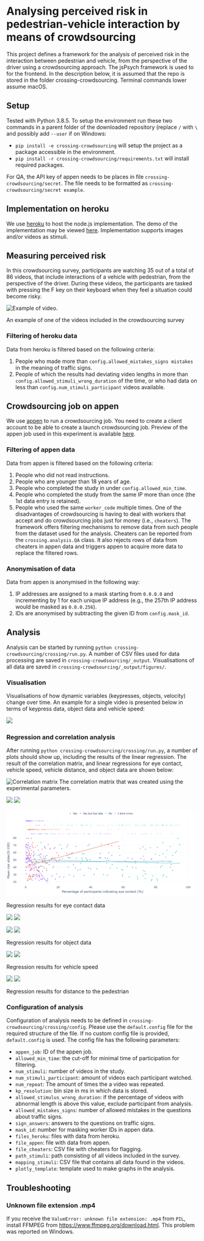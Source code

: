 Analysing perceived risk in pedestrian-vehicle interaction by means of crowdsourcing
=======
This project defines a framework for the analysis of perceived risk in the interaction between pedestrian and vehicle, from the perspective of the driver using a crowdsourcing approach. The jsPsych framework is used to for the frontend. In the description below, it is assumed that the repo is stored in the folder crossing-crowdsourcing. Terminal commands lower assume macOS.

## Setup
Tested with Python 3.8.5. To setup the environment run these two commands in a parent folder of the downloaded repository (replace `/` with `\` and possibly add `--user` if on Windows:
- `pip install -e crossing-crowdsourcing` will setup the project as a package accessible in the environment.
- `pip install -r crossing-crowdsourcing/requirements.txt` will install required packages.

For QA, the API key of appen needs to be places in file `crossing-crowdsourcing/secret`. The file needs to be formatted as `crossing-crowdsourcing/secret example`.

## Implementation on heroku
We use [heroku](https://www.heroku.com/) to host the node.js implementation. The demo of the implementation may be viewed [here](https://crossing-crowdsourced.herokuapp.com/?debug=1&save_data=0). Implementation supports images and/or videos as stimuli.

## Measuring perceived risk
In this crowdsourcing survey, participants are watching 35 out of a total of 86 videos, that include interactions of a vehicle with pedestrian, from the perspective of the driver. During these videos, the participants are tasked with pressing the F key on their keyboard when they feel a situation could become risky. 

![Example of video](https://github.com/bazilinskyy/crossing-crowdsourcing/blob/main/figures/interaction_1.gif?raw=true).

An example of one of the videos included in the crowdsourcing survey

### Filtering of heroku data
Data from heroku is filtered based on the following criteria:
1. People who made more than `config.allowed_mistakes_signs mistakes` in the meaning of traffic signs.
2. People of which the results had deviating video lengths in more than `config.allowed_stimuli_wrong_duration` of the time, or who had data on less than `config.num_stimuli_participant` videos available.

## Crowdsourcing job on appen
We use [appen](http://appen.com) to run a crowdsourcing job. You need to create a client account to be able to create a launch crowdsourcing job. Preview of the appen job used in this experiment is available [here](https://view.appen.io/channels/cf_internal/jobs/1730370/editor_preview?token=22UH3xH4x1hHZy2yVHntEg).

### Filtering of appen data
Data from appen is filtered based on the following criteria:
1. People who did not read instructions.
2. People who are younger than 18 years of age.
3. People who completed the study in under `config.allowed_min_time`.
4. People who completed the study from the same IP more than once (the 1st data entry is retained).
5. People who used the same `worker_code` multiple times. One of the disadvantages of crowdsourcing is having to deal with workers that accept and do crowdsourcing jobs just for money (i.e., `cheaters`). The framework offers filtering mechanisms to remove data from such people from the dataset used for the analysis. Cheaters can be reported from the `crossing.analysis.QA` class. It also rejects rows of data from cheaters in appen data and triggers appen to acquire more data to replace the filtered rows.

### Anonymisation of data
Data from appen is anonymised in the following way:
1. IP addresses are assigned to a mask starting from `0.0.0.0` and incrementing by 1 for each unique IP address (e.g., the 257th IP address would be masked as `0.0.0.256`).
2. IDs are anonymised by subtracting the given ID from `config.mask_id`.

## Analysis
Analysis can be started by running `python crossing-crowdsourcing/crossing/run.py`. A number of CSV files used for data processing are saved in `crossing-crowdsourcing/_output`. Visualisations of all data are saved in `crossing-crowdsourcing/_output/figures/`.

### Visualisation
Visualisations of how dynamic variables (keypresses, objects, velocity) change over time. An example for a single video is presented below in terms of keypress data, object data and vehicle speed:

<p float="left">
  <img src="https://github.com/bazilinskyy/crossing-crowdsourcing/blob/main/figures/dynamic.gif?raw=true" width="800"/></a>
</p>
            
### Regression and correlation analysis
After running `python crossing-crowdsourcing/crossing/run.py`, a number of plots should show up, including the results of the linear regression. The result of the correlation matrix, and linear regressions for eye contact, vehicle speed, vehicle distance, and object data are shown below:

![Correlation matrix](https://github.com/bazilinskyy/crossing-crowdsourcing/blob/main/figures/all_corr_matrix.png?raw=true)
The correlation matrix that was created using the experimental parameters.

<p float="left">
  <img src="https://github.com/bazilinskyy/crossing-crowdsourcing/blob/main/dynamic_figures/communication.html?raw=true"/>
  <img src="https://github.com/bazilinskyy/crossing-crowdsourcing/blob/main/figures/ec-vs-slider.png?raw=true"/> 
</p>

[![regression results for eye contact data](figures/ec-vs-slider.png)](https://htmlpreview.github.io/?https://github.com/bazilinskyy/crossing-crowdsourcing/blob/main/dynamic_figures/scatter_ec_driver-ec_pedestrian.html
)

Regression results for eye contact data

<p float="left">
  <img src="https://github.com/bazilinskyy/crossing-crowdsourcing/blob/main/figures/object-vs-kp.png?raw=true"/>
  <img src="https://github.com/bazilinskyy/crossing-crowdsourcing/blob/main/figures/object-vs-slider.png?raw=true"/> 
</p>

<p float="left">
  <img src="https://github.com/bazilinskyy/crossing-crowdsourcing/blob/main/figures/objsurface-vs-kp.png?raw=true"/>
  <img src="https://github.com/bazilinskyy/crossing-crowdsourcing/blob/main/figures/objsurface-vs-slider.png?raw=true"/> 
</p>
Regression results for object data

<p float="left">
  <img src="https://github.com/bazilinskyy/crossing-crowdsourcing/blob/main/figures/speed-vs-kp.png?raw=true"/>
  <img src="https://github.com/bazilinskyy/crossing-crowdsourcing/blob/main/figures/speed-vs-slider.png?raw=true"/> 
</p>
Regression results for vehicle speed

<p float="left">
  <img src="https://github.com/bazilinskyy/crossing-crowdsourcing/blob/main/figures/distance-vs-kp.png?raw=true"/>
  <img src="https://github.com/bazilinskyy/crossing-crowdsourcing/blob/main/figures/distance-vs-slider.png?raw=true"/> 
</p>
Regression results for distance to the pedestrian

### Configuration of analysis
Configuration of analysis needs to be defined in `crossing-crowdsourcing/crossing/config`. Please use the `default.config` file for the required structure of the file. If no custom config file is provided, `default.config` is used. The config file has the following parameters:
* `appen_job`: ID of the appen job.
* `allowed_min_time`: the cut-off for minimal time of participation for filtering.
* `num_stimuli`: number of videos in the study.
* `num_stimuli_participant`: amount of videos each participant watched.
* `num_repeat`: The amount of times the a video was repeated.
* `kp_resolution`: bin size in ms in which data is stored.
* `allowed_stimulus_wrong_duration`: if the percentage of videos with abnormal length is above this value, exclude participant from analysis.
* `allowed_mistakes_signs`: number of allowed mistakes in the questions about traffic signs.
* `sign_answers`: answers to the questions on traffic signs.
* `mask_id`: number for masking worker IDs in appen data.
* `files_heroku`: files with data from heroku.
* `file_appen`: file with data from appen.
* `file_cheaters`: CSV file with cheaters for flagging.
* `path_stimuli`: path consisting of all videos included in the survey.
* `mapping_stimuli`: CSV file that contains all data found in the videos.
* `plotly_template`: template used to make graphs in the analysis.

## Troubleshooting
### Unknown file extension .mp4
If you receive the `ValueError: unknown file extension: .mp4` from `PIL`, install FFMPEG from https://www.ffmpeg.org/download.html. This problem was reported on Windows.
